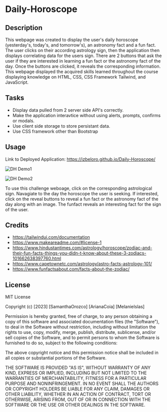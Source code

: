 # Daily-Horoscope

## Description

This webpage was created to display the user's daily horoscope (yesterday's, today's, and tomorrow's), an astronomy fact and a fun fact. The user clicks on their according astrology sign, then the application then displays correlating data for the users sign. There are 2 buttons that ask the user if they are interested in learning a fun fact or the astronomy fact of the day. Once the buttons are clicked, it reveals the corresponding information. This webpage displayed the acquired skills learned throughout the course displaying knowledge on HTML, CSS, CSS Framework Tailwind, and JavaScript. 


## Tasks
- Display data pulled from 2 server side API's correctly.
- Make the application interavtice without using alerts, prompts, confirms or modals.
- Use client side storage to store persistant data.
- Use CSS framework other than Bootstrap


## Usage

Link to Deployed Application: https://izbeloro.github.io/Daily-Horoscope/

![DH Demo1](https://user-images.githubusercontent.com/120453099/218906549-643b2d76-4613-4328-bb2a-0f917bb50a4a.png)

![DH Demo2](https://user-images.githubusercontent.com/120453099/218906565-a1056bd4-8cc8-4b67-8f8d-b666f8da8f66.png)


To use this challenge weboage, click on the corresponding astrological sign. Navagiate to the day the horoscope the user is seeking. If interested, click on the reveal buttons to reveal a fun fact or the astronomy fact of the day along with an image. The funfact reveals an interesting fact for the sign of the user.


## Credits

- https://tailwindui.com/documentation
- https://www.makeareadme.com/#license-1
- https://www.hindustantimes.com/astrology/horoscope/zodiac-and-their-fun-facts-things-you-didn-t-know-about-these-3-zodiacs-101662638397760.html
- https://www.capetownetc.com/astrology/astro-facts-astrology-101/
- https://www.funfactsabout.com/facts-about-the-zodiac/


## License

MIT License

Copyright (c) [2023] [SamanthaOrozco] [ArianaCoia] [MelanieIslas]

Permission is hereby granted, free of charge, to any person obtaining a copy
of this software and associated documentation files (the "Software"), to deal
in the Software without restriction, including without limitation the rights
to use, copy, modify, merge, publish, distribute, sublicense, and/or sell
copies of the Software, and to permit persons to whom the Software is
furnished to do so, subject to the following conditions:

The above copyright notice and this permission notice shall be included in all
copies or substantial portions of the Software.

THE SOFTWARE IS PROVIDED "AS IS", WITHOUT WARRANTY OF ANY KIND, EXPRESS OR
IMPLIED, INCLUDING BUT NOT LIMITED TO THE WARRANTIES OF MERCHANTABILITY,
FITNESS FOR A PARTICULAR PURPOSE AND NONINFRINGEMENT. IN NO EVENT SHALL THE
AUTHORS OR COPYRIGHT HOLDERS BE LIABLE FOR ANY CLAIM, DAMAGES OR OTHER
LIABILITY, WHETHER IN AN ACTION OF CONTRACT, TORT OR OTHERWISE, ARISING FROM,
OUT OF OR IN CONNECTION WITH THE SOFTWARE OR THE USE OR OTHER DEALINGS IN THE
SOFTWARE.
